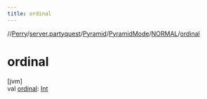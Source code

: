 ```yaml
---
title: ordinal
---
```

//[Perry](../../../../../index.html)/[server.partyquest](../../../index.html)/[Pyramid](../../index.html)/[PyramidMode](../index.html)/[NORMAL](index.html)/[ordinal](ordinal.html)



# ordinal



[jvm]\
val [ordinal](ordinal.html): [Int](https://kotlinlang.org/api/latest/jvm/stdlib/kotlin/-int/index.html)




